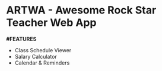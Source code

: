 # ARTWA - Awesome Rock Star Teacher Web App

**#FEATURES**
- Class Schedule Viewer
- Salary Calculator
- Calendar & Reminders



                                                                    
